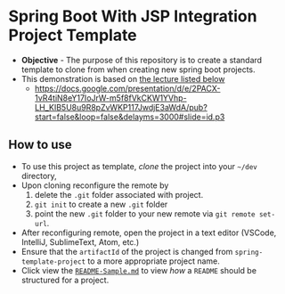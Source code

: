 # Spring Boot With JSP Integration Project Template
* **Objective** - The purpose of this repository is to create a standard template to clone from when creating new spring boot projects.
* This demonstration is based on [the lecture listed below](https://docs.google.com/presentation/d/e/2PACX-1vR4tiN8eY17IoJrW-m5f8fVkCKW1YVhp-LH_KIB5U8u9R8pZvWKP117JwdjE3aWdA/pub?start=false&loop=false&delayms=3000#slide=id.p3)
    * https://docs.google.com/presentation/d/e/2PACX-1vR4tiN8eY17IoJrW-m5f8fVkCKW1YVhp-LH_KIB5U8u9R8pZvWKP117JwdjE3aWdA/pub?start=false&loop=false&delayms=3000#slide=id.p3

## How to use
* To use this project as template, _clone_ the project into your `~/dev` directory,  
* Upon cloning reconfigure the remote by
    1. delete the `.git` folder associated with project.
    2. `git init` to create a new `.git` folder
    3. point the new `.git` folder to your new remote via `git remote set-url`.
* After reconfiguring remote, open the project in a text editor (VSCode, IntelliJ, SublimeText, Atom, etc.)
* Ensure that the `artifactId` of the project is changed from `spring-template-project` to a more appropriate project name.
* Click view the [`README-Sample.md`](./README-Sample.md) to view _how_ a `README` should be structured for a project.